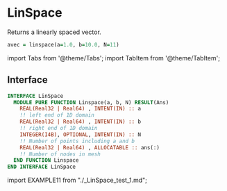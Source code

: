 # LinSpace

Returns a linearly spaced vector.

```fortran
avec = linspace(a=1.0, b=10.0, N=11)
```

import Tabs from '@theme/Tabs';
import TabItem from '@theme/TabItem';

## Interface

<Tabs>
<TabItem value="interface" label="܀ Interface" default>

```fortran
INTERFACE LinSpace
  MODULE PURE FUNCTION Linspace(a, b, N) RESULT(Ans)
    REAL(Real32 | Real64) , INTENT(IN) :: a
    !! left end of 1D domain
    REAL(Real32 | Real64) , INTENT(IN) :: b
    !! right end of 1D domain
    INTEGER(I4B), OPTIONAL, INTENT(IN) :: N
    !! Number of points including a and b
    REAL(Real32 | Real64) , ALLOCATABLE :: ans(:)
    !! Number of nodes in mesh
  END FUNCTION Linspace
END INTERFACE LinSpace
```

</TabItem>

<TabItem value="example" label="️܀ See example">

import EXAMPLE11 from "./_LinSpace_test_1.md";

<EXAMPLE11 />

</TabItem>

<TabItem value="close" label="↢ ">

</TabItem>
</Tabs>
